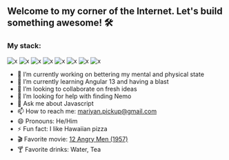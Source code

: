 ## Welcome to my corner of the Internet. Let's build something awesome! 🛠

### My stack:

![x](https://i.ibb.co/SrPqWgY/icons8-nodejs-48.png)
![x](https://i.ibb.co/rMz89bT/icons8-mongodb-48.png)
![x](https://i.ibb.co/VJpHsVP/icons8-typescript-48.png)
![x](https://i.ibb.co/bL9jdJ8/icons8-react-48.png)
![x](https://i.ibb.co/3pJMTnd/icons8-css3-48.png)
![x](https://i.ibb.co/2tTpr3n/icons8-html-5-48.png)
![x](https://i.ibb.co/5B23wd6/icons8-angularjs-48.png)
![x](https://i.ibb.co/2c3HFNZ/1.png)


- 🔭 I’m currently working on bettering my mental and physical state
- 🌱 I’m currently learning Angular 13 and having a blast
- 👯 I’m looking to collaborate on fresh ideas
- 🤔 I’m looking for help with finding Nemo
- 💬 Ask me about Javascript
- 📫 How to reach me: mariyan.pickup@gmail.com
- 😄 Pronouns: He/Him
- ⚡ Fun fact: I like Hawaiian pizza
- 🎬 Favorite movie: [12 Angry Men (1957)](https://www.imdb.com/title/tt0050083/)
- 🍸 Favorite drinks: Water, Tea
